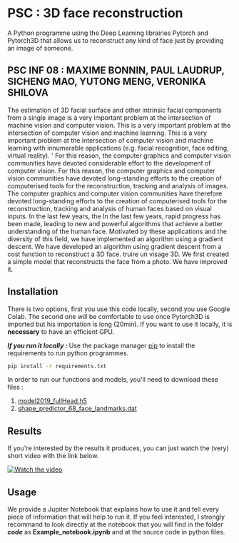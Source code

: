 # PSC : 3D face reconstruction
A Python programme using the Deep Learning librairies Pytorch and Pytorch3D that allows us to reconstruct any kind of face just by providing an image of someone.

## PSC INF 08 : MAXIME BONNIN, PAUL LAUDRUP, SICHENG MAO, YUTONG MENG, VERONIKA SHILOVA
The estimation of 3D facial surface and other intrinsic facial components from a single image is a very important problem at the intersection of machine vision and computer vision.
This is a very important problem at the intersection of computer vision and machine learning.
This is a very important problem at the intersection of computer vision and machine learning with innumerable applications (e.g. facial recognition, face editing, virtual reality). '
For this reason, the computer graphics and computer vision communities have devoted considerable effort to the development of computer vision.
For this reason, the computer graphics and computer vision communities have devoted long-standing efforts to the creation of computerised tools for the reconstruction, tracking and analysis of images.
The computer graphics and computer vision communities have therefore devoted long-standing efforts to the creation of computerised tools for the reconstruction, tracking and analysis of human faces based on visual inputs. In the last few years, the
In the last few years, rapid progress has been made, leading to new and powerful algorithms that achieve a better understanding of the human face.
Motivated by these applications and the diversity of this field, we have implemented an algorithm using a gradient descent.
We have developed an algorithm using gradient descent from a cost function to reconstruct a 3D face.
truire un visage 3D. We first created a simple model that reconstructs the face from a photo.
We have improved it.

## Installation

There is two options, first you use this code locally, second you use Google Colab. The second one will be comfortable to use once Pytorch3D is imported but his importation is long (20min). If you want to use it locally, it is **necessary** to have an efficient GPU.  

***If you run it locally :***
Use the package manager [pip](https://pip.pypa.io/en/stable/) to install the requirements to run python programmes.

```bash
pip install -r requirements.txt
```

In order to run our functions and models, you'll need to download these files : 
 1) [model2019_fullHead.h5](https://faces.dmi.unibas.ch/bfm/bfm2019.html)
 2) [shape_predictor_68_face_landmarks.dat](https://github.com/davisking/dlib-models/blob/master/shape_predictor_68_face_landmarks.dat.bz2)


## Results

If you're interested by the results it produces, you can just watch the (very) short video with the link below.

[![Watch the video](https://img.youtube.com/vi/h8PuR1Vn-RI/hqdefault.jpg)](https://youtu.be/h8PuR1Vn-RI)


## Usage

We provide a Jupiter Notebook that explains how to use it and tell every piece of information that will help to run it. If you feel interested, I strongly recommand to look directly at the notebook that you will find in the folder ***code*** as **Example_notebook.ipynb** and at the source code in python files.
